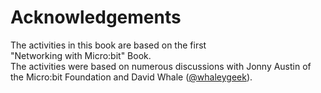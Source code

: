 Acknowledgements
================

The activities in this book are based on the first  
"Networking with Micro:bit" Book.  
The activities were based on numerous discussions with Jonny Austin of the Micro:bit Foundation and David Whale ([@whaleygeek](https://twitter.com/whaleygeek)).


